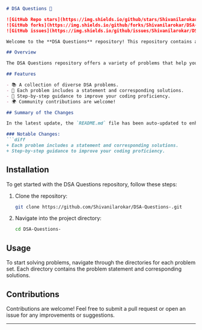 ```markdown
# DSA Questions 🤖

![GitHub Repo stars](https://img.shields.io/github/stars/Shivanilarokar/DSA-Questions-) 
![GitHub forks](https://img.shields.io/github/forks/Shivanilarokar/DSA-Questions-) 
![GitHub issues](https://img.shields.io/github/issues/Shivanilarokar/DSA-Questions-)

Welcome to the **DSA Questions** repository! This repository contains a collection of programming challenges designed to help developers practice and improve their Data Structures and Algorithms skills.

## Overview

The DSA Questions repository offers a variety of problems that help you sharpen your coding skills through hands-on practice. Whether you are a beginner or an experienced developer, this repository has something for everyone.

## Features

- 📚 A collection of diverse DSA problems.
- 📝 Each problem includes a statement and corresponding solutions.
- 🔧 Step-by-step guidance to improve your coding proficiency.
- 🌍 Community contributions are welcome!

## Summary of the Changes

In the latest update, the `README.md` file has been auto-updated to enhance clarity and readability. Key changes include:

### Notable Changes:
```diff
+ Each problem includes a statement and corresponding solutions.
+ Step-by-step guidance to improve your coding proficiency.
```

## Installation

To get started with the DSA Questions repository, follow these steps:

1. Clone the repository:
    ```bash
    git clone https://github.com/Shivanilarokar/DSA-Questions-.git
    ```

2. Navigate into the project directory:
    ```bash
    cd DSA-Questions-
    ```

## Usage

To start solving problems, navigate through the directories for each problem set. Each directory contains the problem statement and corresponding solutions.

## Contributions

Contributions are welcome! Feel free to submit a pull request or open an issue for any improvements or suggestions.

---
```